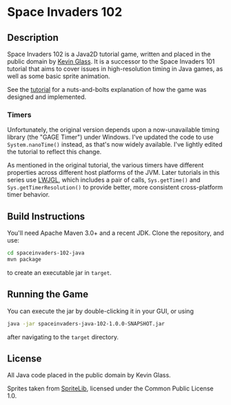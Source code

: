 # Space Invaders 102

## Description

Space Invaders 102 is a Java2D tutorial game, written and placed in the public domain by [Kevin Glass]. It is a successor to the Space Invaders 101 tutorial that aims to cover issues in high-resolution timing in Java games, as well as some basic sprite animation.

See the [tutorial] for a nuts-and-bolts explanation of how the game was designed and implemented.

[Kevin Glass]:http://www.cokeandcode.com/
[tutorial]:https://github.com/marcliberatore/spaceinvaders-102-java/blob/master/TUTORIAL.md

### Timers

Unfortunately, the original version depends upon a now-unavailable timing library (the "GAGE Timer") under Windows. I've updated the code to use `System.nanoTime()` instead, as that's now widely available. I've lightly edited the tutorial to reflect this change.

As mentioned in the original tutorial, the various timers have different properties across different host platforms of the JVM. Later tutorials in this series use [LWJGL], which includes a pair of calls, `Sys.getTime()` and `Sys.getTimerResolution()` to provide better, more consistent cross-platform timer behavior.

[LWJGL]:http://www.lwjgl.org/

## Build Instructions

You'll need Apache Maven 3.0+ and a recent JDK. Clone the repository, and use:

```bash
cd spaceinvaders-102-java
mvn package
```

to create an executable jar in `target`. 

## Running the Game

You can execute the jar by double-clicking it in your GUI, or using

```bash
java -jar spaceinvaders-java-102-1.0.0-SNAPSHOT.jar
```

after navigating to the `target` directory.

## License

All Java code placed in the public domain by Kevin Glass.

Sprites taken from [SpriteLib], licensed under the Common Public License 1.0.

[SpriteLib]:http://www.widgetworx.com/widgetworx/portfolio/spritelib.html
